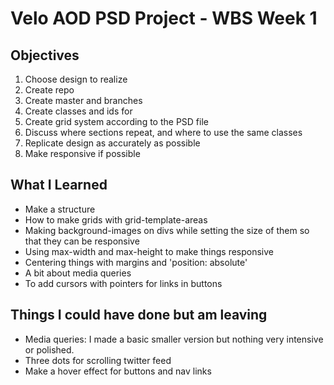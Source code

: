 # Velo AOD PSD Project - WBS Week 1

## Objectives 

1. Choose design to realize
2. Create repo
3. Create master and branches
4. Create classes and ids for 
5. Create grid system according to the PSD file
6. Discuss where sections repeat, and where to use the same classes
7. Replicate design as accurately as possible
8. Make responsive if possible


## What I Learned

- Make a structure 
- How to make grids with grid-template-areas
- Making background-images on divs while setting the size of them so that they can be responsive
- Using max-width and max-height to make things responsive
- Centering things with margins and 'position: absolute'
- A bit about media queries
- To add cursors with pointers for links in buttons


## Things I could have done but am leaving

- Media queries: I made a basic smaller version but nothing very intensive or polished. 
- Three dots for scrolling twitter feed
- Make a hover effect for buttons and nav links